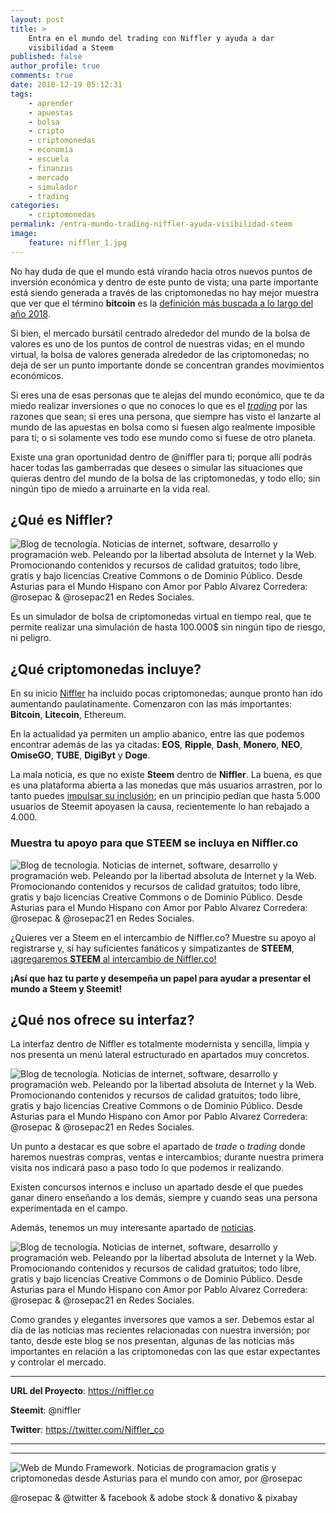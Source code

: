 ```yaml
---
layout: post
title: >
    Entra en el mundo del trading con Niffler y ayuda a dar
    visibilidad a Steem
published: false
author_profile: true
comments: true
date: 2018-12-19 05:12:31
tags:
    - aprender
    - apuestas
    - bolsa
    - cripto
    - criptomonedas
    - economía
    - escuela
    - finanzas
    - mercado
    - simulador
    - trading
categories:
    - criptomonedas
permalink: /entra-mundo-trading-niffler-ayuda-visibilidad-steem
image:
    feature: niffler_1.jpg
---
```

No hay duda de que el mundo está virando hacia otros nuevos puntos de inversión económica y dentro de este punto de vista; una parte importante está siendo generada a través de las criptomonedas no hay mejor muestra que ver que el término **bitcoin** es la [definición más buscada a lo largo del año 2018][1].

Si bien, el mercado bursátil centrado alrededor del mundo de la bolsa de valores es uno de los puntos de control de nuestras vidas; en el mundo virtual, la bolsa de valores generada alrededor de las criptomonedas; no deja de ser un punto importante donde se concentran grandes movimientos económicos.

Si eres una de esas personas que te alejas del mundo económico, que te da miedo realizar inversiones o que no conoces lo que es el [_trading_][2] por las razones que sean; si eres una persona, que siempre has visto el lanzarte al mundo de las apuestas en bolsa como si fuesen algo realmente imposible para ti; o si solamente ves todo ese mundo como si fuese de otro planeta.

Existe una gran oportunidad dentro de @niffler para ti; porque allí podrás hacer todas las gamberradas que desees o simular las situaciones que quieras dentro del mundo de la bolsa de las criptomonedas, y todo ello; sin ningún tipo de miedo a arruinarte en la vida real.

## ¿Qué es Niffler?

![Blog de tecnología. Noticias de internet, software, desarrollo y programación web. Peleando por la libertad absoluta de Internet y la Web. Promocionando contenidos y recursos de calidad gratuitos; todo libre, gratis y bajo licencias Creative Commons o de Dominio Público. Desde Asturias para el Mundo Hispano con Amor por Pablo Alvarez Corredera: @rosepac &  @rosepac21 en Redes Sociales.][3]
  
Es un simulador de bolsa de criptomonedas virtual en tiempo real, que te permite realizar una simulación de hasta 100.000$ sin ningún tipo de riesgo, ni peligro.

## ¿Qué criptomonedas incluye?

En su inicio [Niffler][4] ha incluido pocas criptomonedas; aunque pronto han ido aumentando paulatinamente. Comenzaron con las más importantes: **Bitcoin**, **Litecoin**, Ethereum.

En la actualidad ya permiten un amplio abanico, entre las que podemos encontrar además de las ya citadas: **EOS**, **Ripple**, **Dash**, **Monero**, **NEO**, **OmiseGO**, **TUBE**, **DigiByt** y **Doge**.

La mala noticia, es que no existe **Steem** dentro de **Niffler**. La buena, es que es una plataforma abierta a las monedas que más usuarios arrastren, por lo tanto puedes [impulsar su inclusión][5]; en un principio pedían que hasta 5.000 usuarios de Steemit apoyasen la causa, recientemente lo han rebajado a 4.000.

### Muestra tu apoyo para que **STEEM** se incluya en Niffler.co

![Blog de tecnología. Noticias de internet, software, desarrollo y programación web. Peleando por la libertad absoluta de Internet y la Web. Promocionando contenidos y recursos de calidad gratuitos; todo libre, gratis y bajo licencias Creative Commons o de Dominio Público. Desde Asturias para el Mundo Hispano con Amor por Pablo Alvarez Corredera: @rosepac &  @rosepac21 en Redes Sociales.][6]

¿Quieres ver a Steem en el intercambio de Niffler.co? Muestre su apoyo al registrarse y, si hay suficientes fanáticos y simpatizantes de **STEEM**, [¡agregaremos **STEEM** al intercambio de Niffler.co!][5]

**¡Así que haz tu parte y desempeña un papel para ayudar a presentar el mundo a Steem y Steemit!**

## ¿Qué nos ofrece su interfaz?

La interfaz dentro de Niffler es totalmente modernista y sencilla, limpia y nos presenta un menú lateral estructurado en apartados muy concretos.

![Blog de tecnología. Noticias de internet, software, desarrollo y programación web. Peleando por la libertad absoluta de Internet y la Web. Promocionando contenidos y recursos de calidad gratuitos; todo libre, gratis y bajo licencias Creative Commons o de Dominio Público. Desde Asturias para el Mundo Hispano con Amor por Pablo Alvarez Corredera: @rosepac &  @rosepac21 en Redes Sociales.][7]

Un punto a destacar es que sobre el apartado de _trade_ o _trading_ donde haremos nuestras compras, ventas e intercambios; durante nuestra primera visita nos indicará paso a paso todo lo que podemos ir realizando.

Existen concursos internos e incluso un apartado desde el que puedes ganar dinero enseñando a los demás, siempre y cuando seas una persona experimentada en el campo.

Además, tenemos un muy interesante apartado de [noticias][8].

![Blog de tecnología. Noticias de internet, software, desarrollo y programación web. Peleando por la libertad absoluta de Internet y la Web. Promocionando contenidos y recursos de calidad gratuitos; todo libre, gratis y bajo licencias Creative Commons o de Dominio Público. Desde Asturias para el Mundo Hispano con Amor por Pablo Alvarez Corredera: @rosepac &  @rosepac21 en Redes Sociales.][9]

Como grandes y elegantes inversores que vamos a ser. Debemos estar al día de las noticias mas recientes relacionadas con nuestra inversión; por tanto, desde este blog se nos presentan, algunas de las noticias más importantes en relación a las criptomonedas con las que estar expectantes y controlar el mercado.

* * *

**URL del Proyecto**: https://niffler.co
  
**Steemit**: @niffler
  
**Twitter**: https://twitter.com/Niffler_co

* * *


   


* * *


  


![Web de Mundo Framework. Noticias de programacion gratis y criptomonedas desde Asturias para el mundo con amor, por @rosepac][10]


  @rosepac & @twitter & facebook & adobe stock & donativo & pixabay


 [1]: http://www.elfinanciero.com.mx/mercados/que-es-bitcoin-la-definicion-mas-buscada-en-google-en-2018
 [2]: https://es.wikipedia.org/wiki/Trading
 [3]: https://i.ibb.co/7Nyc4Dc/niffler-interfaz.png
 [4]: https://niffler.co
 [5]: https://niffler.co/goal/steem
 [6]: https://i.ibb.co/M55mH7Y/nifffler111.png
 [7]: https://i.ibb.co/gyBbbrK/niffler-1.png
 [8]: https://niffler.co/news
 [9]: https://i.ibb.co/yS1MQpg/niffler-noticias.png
 [10]: https://image.ibb.co/iTckvT/mundo-framework-1350x167-steemit.png